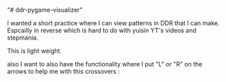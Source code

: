 "# ddr-pygame-visualizer"

I wanted a short practice where I can view patterns in DDR that I can make. Espcailly in reverse which is hard to do with yuisin YT's videos and stepmania.

This is light weight.

also I want to also have the functionality where I put "L" or "R" on the arrows to help me with this crossovers :
